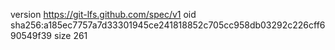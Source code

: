 version https://git-lfs.github.com/spec/v1
oid sha256:a185ec7757a7d33301945ce241818852c705cc958db03292c226cff690549f39
size 261
